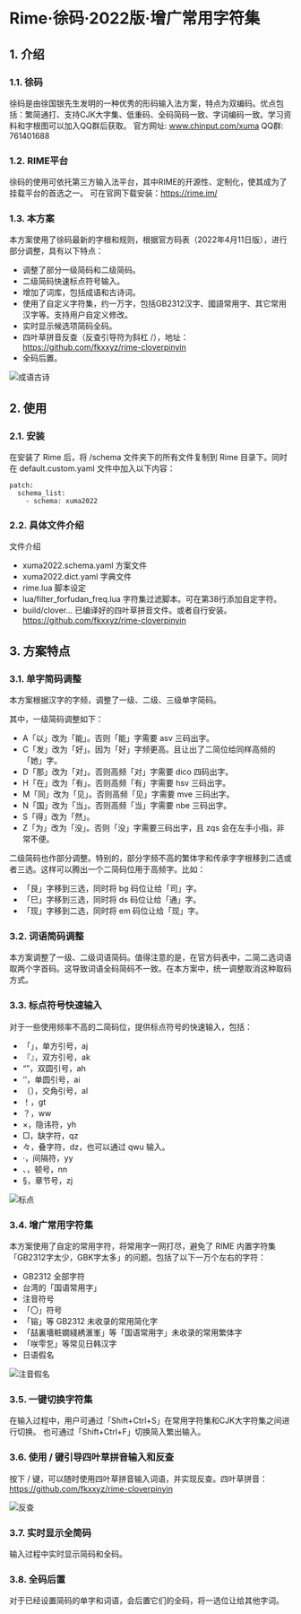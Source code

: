 <!-- omit in toc -->
# Rime·徐码·2022版·增广常用字符集

## 1. 介绍

### 1.1. 徐码

徐码是由徐国银先生发明的一种优秀的形码输入法方案，特点为双编码。优点包括：繁简通打、支持CJK大字集、低重码、全码简码一致、字词编码一致。学习资料和字根图可以加入QQ群后获取。
官方网址: www.chinput.com/xuma
QQ群: 761401688

### 1.2. RIME平台

徐码的使用可依托第三方输入法平台，其中RIME的开源性、定制化，使其成为了挂载平台的首选之一。
可在官网下载安装：<https://rime.im/>

### 1.3. 本方案

本方案使用了徐码最新的字根和规则，根据官方码表（2022年4月11日版），进行部分调整，具有以下特点：

- 调整了部分一级简码和二级简码。
- 二级简码快速标点符号输入。
- 增加了词库，包括成语和古诗词。
- 使用了自定义字符集，约一万字，包括GB2312汉字、國語常用字、其它常用汉字等。支持用户自定义修改。
- 实时显示候选项简码全码。
- 四叶草拼音反查（反查引导符为斜杠 /），地址：<https://github.com/fkxxyz/rime-cloverpinyin>
- 全码后置。

![成语古诗](/resources/成语古诗.png)

## 2. 使用

### 2.1. 安装

在安装了 Rime 后，将 /schema 文件夹下的所有文件复制到 Rime 目录下。同时在 default.custom.yaml 文件中加入以下内容：

```
patch:
  schema_list:
    - schema: xuma2022
```

### 2.2. 具体文件介绍

文件介绍

- xuma2022.schema.yaml 方案文件
- xuma2022.dict.yaml 字典文件
- rime.lua 脚本设定
- lua/filter_forfudan_freq.lua 字符集过滤脚本。可在第38行添加自定字符。
- build/clover... 已编译好的四叶草拼音文件。或者自行安装。<https://github.com/fkxxyz/rime-cloverpinyin>

## 3. 方案特点

### 3.1. 单字简码调整

本方案根据汉字的字频，调整了一级、二级、三级单字简码。

其中，一级简码调整如下：

- A「以」改为「能」。否则「能」字需要 asv 三码出字。
- C「发」改为「好」。因为「好」字频更高。且让出了二简位给同样高频的「她」字。
- D「那」改为「对」。否则高频「对」字需要 dico 四码出字。
- H「在」改为「有」。否则高频「有」字需要 hsv 三码出字。
- M「同」改为「见」。否则高频「见」字需要 mve 三码出字。
- N「国」改为「当」。否则高频「当」字需要 nbe 三码出字。
- S「得」改为「然」。
- Z「为」改为「没」。否则「没」字需要三码出字，且 zqs 会在左手小指，非常不便。

二级简码也作部分调整。特别的，部分字频不高的繁体字和传承字字根移到二选或者三选。这样可以腾出一个二简码位用于高频字。比如：

- 「艮」字移到三选，同时将 bg 码位让给「司」字。
- 「巳」字移到三选，同时将 ds 码位让给「通」字。
- 「现」字移到二选，同时将 em 码位让给「现」字。

### 3.2. 词语简码调整

本方案调整了一级、二级词语简码。值得注意的是，在官方码表中，二简二选词语取两个字首码。这导致词语全码简码不一致。在本方案中，统一调整取消这种取码方式。

### 3.3. 标点符号快速输入

对于一些使用频率不高的二简码位，提供标点符号的快速输入，包括：

- 「」，单方引号，aj
- 『』，双方引号，ak
- “”，双圆引号，ah
- ‘’，单圆引号，ai
- 〔〕，交角引号，al
- ！，gt
- ？，ww
- ×，隐讳符，yh
- □，缺字符，qz
- 々，叠字符，dz，也可以通过 qwu 输入。
- ·，间隔符，yy
- 、，顿号，nn
- §，章节号，zj

![标点](/resources/标点.png)

### 3.4. 增广常用字符集

本方案使用了自定的常用字符，将常用字一网打尽，避免了 RIME 内置字符集「GB2312字太少，GBK字太多」的问题。包括了以下一万个左右的字符：

- GB2312 全部字符
- 台湾的「国语常用字」
- 注音符号
- 「〇」符号
- 「镕」等 GB2312 未收录的常用简化字
- 「喆裏墻粧嫺綫綉滙峯」等「国语常用字」未收录的常用繁体字
- 「咲雫乭」等常见日韩汉字
- 日语假名

![注音假名](/resources/注音假名.png)

### 3.5. 一键切换字符集

在输入过程中，用户可通过「Shift+Ctrl+S」在常用字符集和CJK大字符集之间进行切换。
也可通过「Shift+Ctrl+F」切换简入繁出输入。

### 3.6. 使用 / 键引导四叶草拼音输入和反查

按下 / 键，可以随时使用四叶草拼音输入词语，并实现反查。四叶草拼音：<https://github.com/fkxxyz/rime-cloverpinyin>

![反查](/resources/反查.png)

### 3.7. 实时显示全简码

输入过程中实时显示简码和全码。

### 3.8. 全码后置

对于已经设置简码的单字和词语，会后置它们的全码，将一选位让给其他字词。
